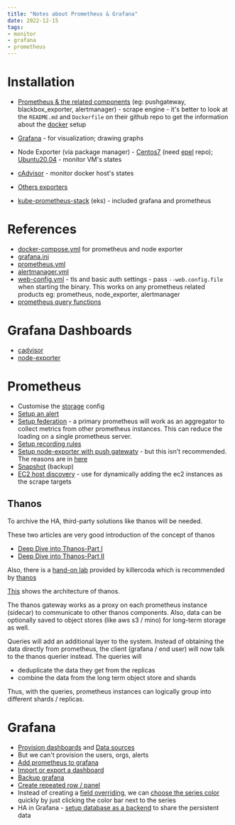 ```yaml
---
title: "Notes about Prometheus & Grafana"
date: 2022-12-15
tags:
- monitor
- grafana
- prometheus
---
```


# Installation

* [Prometheus & the related components](https://prometheus.io/download/) (eg: pushgateway, blackbox_exporter, alertmanager) - scrape engine - it's better to look at the `README.md` and  `Dockerfile` on their github repo to get the information about the [docker](https://github.com/prometheus/prometheus#docker-images) setup
* [Grafana](https://grafana.com/docs/grafana/latest/setup-grafana/installation/) - for visualization; drawing graphs
* Node Exporter (via package manager) - [Centos7](https://rhel.pkgs.org/7/epel-x86_64/golang-github-prometheus-node-exporter-1.2.2-1.el7.x86_64.rpm.html) (need [epel](https://docs.fedoraproject.org/en-US/epel/#_el7) repo); [Ubuntu20.04](https://packages.ubuntu.com/search?keywords=node-exporter&searchon=names&suite=focal&section=all) - monitor VM's states
* [cAdvisor](https://github.com/google/cadvisor) - monitor docker host's states
* [Others exporters](https://prometheus.io/docs/instrumenting/exporters/)

* [kube-prometheus-stack](https://artifacthub.io/packages/helm/prometheus-community/kube-prometheus-stack) (eks) - included grafana and prometheus

# References

* [docker-compose.yml](https://grafana.com/docs/grafana-cloud/quickstart/docker-compose-linux/) for prometheus and node exporter
* [grafana.ini](https://grafana.com/docs/grafana/latest/setup-grafana/configure-grafana/)
* [prometheus.yml](https://prometheus.io/docs/prometheus/latest/configuration/configuration/#configuration-file)
* [alertmanager.yml](https://prometheus.io/docs/alerting/latest/configuration/)
* [web-config.yml](https://prometheus.io/docs/prometheus/latest/configuration/https/) - tls and basic auth settings - pass `--web.config.file` when starting the binary. This works on any prometheus related products eg: prometheus, node_exporter, alertmanager
* [prometheus query functions](https://prometheus.io/docs/prometheus/latest/querying/functions/)

# Grafana Dashboards

* [cadvisor](https://grafana.com/grafana/dashboards/893-main/)
* [node-exporter](https://grafana.com/grafana/dashboards/1860-node-exporter-full/)

# Prometheus

* Customise the [storage](https://prometheus.io/docs/prometheus/latest/storage/#operational-aspects) config
* [Setup an alert](https://prometheus.io/docs/tutorials/alerting_based_on_metrics/)
* [Setup federation](https://prometheus.io/docs/prometheus/latest/federation/#configuring-federation) - a primary prometheus will work as an aggregator to collect metrics from other prometheus instances. This 
can reduce the loading on a single prometheus server.
* [Setup recording rules](https://prometheus.io/docs/prometheus/latest/configuration/recording_rules/)
* [Setup node-exporter with push gatewaty](https://gist.github.com/elritsch/60cbbdcec4d3f1519ce35dc23242ac1f) - but this isn't recommended. The reasons are in [here](https://prometheus.io/docs/practices/pushing/#should-i-be-using-the-pushgateway)
* [Snapshot](https://prometheus.io/docs/prometheus/latest/querying/api/#snapshot) (backup)
* [EC2 host discovery](https://prometheus.io/docs/prometheus/latest/configuration/configuration/#ec2_sd_config) - use for dynamically adding the ec2 instances as the scrape targets

## Thanos

To archive the HA, third-party solutions like thanos will be needed. 

These two articles are very good introduction of the concept of thanos
* [Deep Dive into Thanos-Part I](https://medium.com/nerd-for-tech/deep-dive-into-thanos-part-i-f72ecba39f76)
* [Deep Dive into Thanos-Part II](https://medium.com/nerd-for-tech/deep-dive-into-thanos-part-ii-8f48b8bba132)

Also, there is a [hand-on lab](https://killercoda.com/thanos) provided by killercoda which is recommended by [thanos](https://thanos.io/tip/thanos/quick-tutorial.md/#quick-tutorial)

[This](https://thanos.io/tip/thanos/quick-tutorial.md/#components) shows the architecture of thanos.

The thanos gateway works as a proxy on each prometheus instance (sidecar) to communicate to other thanos components. Also, data can be optionally saved to object stores (like aws s3 / mino) for long-term storage as well.

Queries will add an additional layer to the system. Instead of obtaining the data directly from prometheus, the client (grafana / end user) will now talk to the thanos querier instead. The queries will
* deduplicate the data they get from the replicas
* combine the data from the long term object store and shards

Thus, with the queries, prometheus instances can logically group into different shards / replicas.

# Grafana

* [Provision dashboards](https://grafana.com/docs/grafana/latest/administration/provisioning/#dashboards) and [Data sources](https://grafana.com/docs/grafana/latest/administration/provisioning/#data-sources)
* But we can't provision the users, orgs, alerts
* [Add prometheus to grafana ](https://prometheus.io/docs/visualization/grafana/)
* [Import or export a dashboard](https://grafana.com/docs/grafana/v9.0/dashboards/export-import/)
* [Backup grafana](https://grafana.com/docs/grafana/v9.0/setup-grafana/upgrade-grafana/#backup)
* [Create repeated row / panel](https://grafana.com/docs/grafana/latest/panels-visualizations/configure-panel-options/#configure-repeating-panels)
* Instead of creating a [field overriding](https://grafana.com/docs/grafana/latest/panels-visualizations/configure-overrides/#configure-field-overrides), we can [choose the series color](https://grafana.com/docs/grafana/latest/panels-visualizations/visualizations/configure-legend/#change-a-series-color) quickly by just clicking the color bar next to the series
* HA in Grafana - [setup database as a backend](https://grafana.com/docs/grafana/latest/setup-grafana/set-up-for-high-availability/) to share the persistent data




